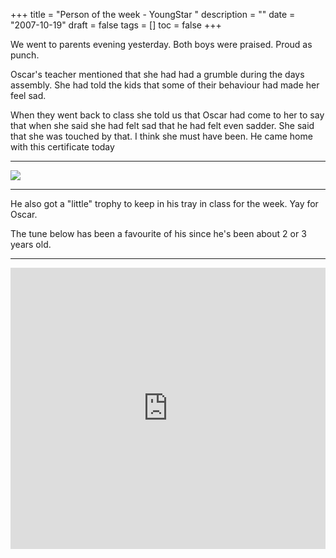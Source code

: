 +++
title = "Person of the week - YoungStar "
description = ""
date = "2007-10-19"
draft = false
tags = []
toc = false
+++

We went to parents evening yesterday. Both boys were praised. Proud as punch.

Oscar's teacher mentioned that she had had a grumble during the days assembly. She had told the kids that some of their behaviour had made her feel sad.

When they went back to class she told us that Oscar had come to her to say that when she said she had felt sad that he had felt even sadder. She said that she was touched by that. I think she must have been. He came home with this certificate today

---

<img style="display:block;margin:auto" src="https://i.ibb.co/tMmKmhrn/personof-the-week.png">

---
He also got a "little" trophy to keep in his tray in class for the week. Yay for Oscar.

The tune below has been a favourite of his since he's been about 2 or 3 years old.

---

<div style="display: flex; justify-content: center;">
    <iframe width="800" height="450" src="https://www.youtube.com/embed/0S43IwBF0uM?si=UtTuEOrOrziA1tXy" title="YouTube video player" frameborder="0" allow="accelerometer; autoplay; clipboard-write; encrypted-media; gyroscope; picture-in-picture; web-share" referrerpolicy="strict-origin-when-cross-origin" allowfullscreen></iframe>
</div>